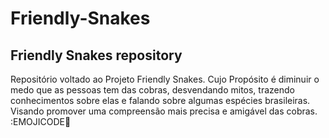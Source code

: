 # Friendly-Snakes
Friendly Snakes repository
--------------------------
Repositório voltado ao Projeto Friendly Snakes. Cujo Propósito é diminuir o medo que as pessoas tem das cobras, desvendando mitos, trazendo conhecimentos sobre elas e falando sobre algumas espécies brasileiras. Visando promover uma compreensão mais precisa e amigável das cobras. :EMOJICODE🐍
